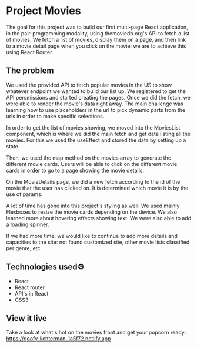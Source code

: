 # Project Movies

The goal for this project was to build our first multi-page React application, in the pair-programming modality, using themoviedb.org's API to fetch a list of movies. We fetch a list of movies, display them on a page, and then link to a movie detail page when you click on the movie: we are to achieve this using React Router.

## The problem

We used the provided API to fetch popular movies in the US to show whatever endpoint we wanted to build our list up. We registered to get the API persmissions and started creating the pages. Once we did the fetch, we were able to render the movie's data right away. The main challenge was learning how to use placeholders in the url to pick dynamic parts from the urls in order to make specific selections.

In order to get the list of movies showing, we moved into the MoviesList component, which is where we did the main fetch and get data listing all the movies. For this we used the useEffect and stored the data by setting up a state.

Then, we used the map method on the movies array to generate the different movie cards. Users will be able to click on the different movie cards in order to go to a page showing the movie details.

On the MovieDetails page, we did a new fetch according to the id of the movie that the user has clicked on. It is determined which movie it is by the use of params. 

A lot of time has gone into this project's styling as well: We used mainly Flexboxes to resize the movie cards depending on the device. We also learned more about hovering effects showing text. We were also able to add a loading spinner.

If we had more time, we would like to continue to add more details and capacities to the site: not found customized site, other movie lists classified per genre, etc.

<h2>Technologies used⚙️</h2> 
<ul>
  <li>React</li>
  <li>React router</li>
  <li>API's in React</li>
  <li>CSS3</li>
</ul>

## View it live

Take a look at what's hot on the movies front and get your popcorn ready: https://goofy-lichterman-1a5f72.netlify.app